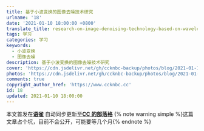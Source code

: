 ```yaml
---
title: 基于小波变换的图像去噪技术研究
urlname: '18'
date: '2021-01-10 18:00:00 +0800'
translate_title: research-on-image-denoising-technology-based-on-wavelet-transform
tags: 学习
categories: 学习
keywords:
  - 小波变换
  - 图像去噪
description: 基于小波变换的图像去噪技术研究
cover: 'https://cdn.jsdelivr.net/gh/ccknbc-backup/photos/blog/2021-01-18~15-46-57.webp'
photos: 'https://cdn.jsdelivr.net/gh/ccknbc-backup/photos/blog/2021-01-18~15-46-57.webp'
comments: true
copyright_author_href: 'https://www.ccknbc.cc'
id: 18
updated: 2021-01-10 18:00:00
---
```


本文首发在[**语雀**](https://www.yuque.com/ccknbc/blog/18)
自动同步更新至[**CC 的部落格**](https://blog.ccknbc.cc/posts/research-on-image-denoising-technology-based-on-wavelet-transform)
{% note warning simple %}这篇文章占个坑，目前不会公开，可能要等几个月{% endnote %}
